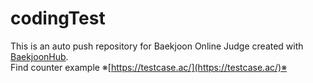 # codingTest
This is an auto push repository for Baekjoon Online Judge created with [BaekjoonHub](https://github.com/BaekjoonHub/BaekjoonHub).
<br>
Find counter example ※[https://testcase.ac/](https://testcase.ac/)※
